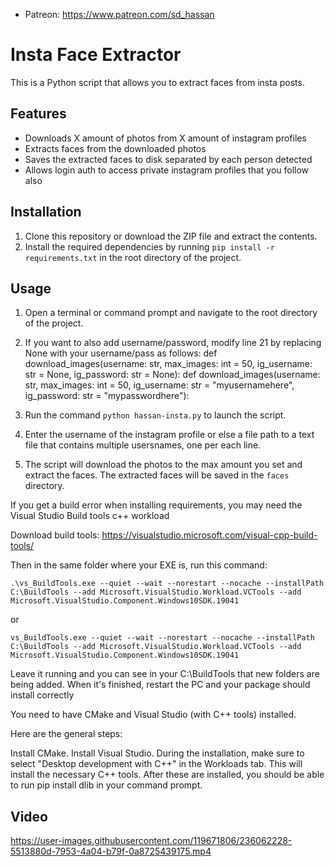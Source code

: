 
* Patreon: https://www.patreon.com/sd_hassan

# Insta Face Extractor

This is a Python script that allows you to extract faces from insta posts.

## Features

-   Downloads X amount of photos from X amount of instagram profiles
-   Extracts faces from the downloaded photos
-   Saves the extracted faces to disk separated by each person detected
-   Allows login auth to access private instagram profiles that you follow also

## Installation

1.  Clone this repository or download the ZIP file and extract the contents.
2.  Install the required dependencies by running `pip install -r requirements.txt` in the root directory of the project.

## Usage

1.  Open a terminal or command prompt and navigate to the root directory of the project.
2.  If you want to also add username/password, modify line 21 by replacing None with your username/pass as follows:
     def download_images(username: str, max_images: int = 50, ig_username: str = None, ig_password: str = None):
     def download_images(username: str, max_images: int = 50, ig_username: str = "myusernamehere", ig_password: str = "mypasswordhere"):

4.  Run the command `python hassan-insta.py` to launch the script.
5.  Enter the username of the instagram profile or else a file path to a text file that contains multiple usersnames, one per each line.
6.  The script will download the photos to the max amount you set and extract the faces. The extracted faces will be saved in the `faces` directory.


If you get a build error when installing requirements, you may need the Visual Studio Build tools c++ workload

Download build tools: https://visualstudio.microsoft.com/visual-cpp-build-tools/

Then in the same folder where your EXE is, run this command:

`.\vs_BuildTools.exe --quiet --wait --norestart --nocache --installPath C:\BuildTools --add Microsoft.VisualStudio.Workload.VCTools --add Microsoft.VisualStudio.Component.Windows10SDK.19041`

or

`vs_BuildTools.exe --quiet --wait --norestart --nocache --installPath C:\BuildTools --add Microsoft.VisualStudio.Workload.VCTools --add Microsoft.VisualStudio.Component.Windows10SDK.19041`

Leave it running and you can see in your C:\BuildTools that new folders are being added. When it's finished, restart the PC and your package should install correctly 

You need to have CMake and Visual Studio (with C++ tools) installed.

Here are the general steps:

Install CMake.
Install Visual Studio. During the installation, make sure to select "Desktop development with C++" in the Workloads tab. This will install the necessary C++ tools.
After these are installed, you should be able to run pip install dlib in your command prompt.



## Video
https://user-images.githubusercontent.com/119671806/236062228-5513880d-7953-4a04-b79f-0a8725439175.mp4

